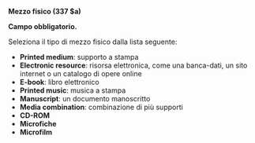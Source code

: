 **Mezzo fisico (337 $a)**

**Campo obbligatorio.**

Seleziona il tipo di mezzo fisico dalla lista seguente:

- **Printed medium**: supporto a stampa
- **Electronic resource**: risorsa elettronica, come una banca-dati, un sito internet o un catalogo di opere online
- **E-book**: libro elettronico
- **Printed music**: musica a stampa
- **Manuscript**: un documento manoscritto
- **Media combination**: combinazione di più supporti
- **CD-ROM**
- **Microfiche**
- **Microfilm**